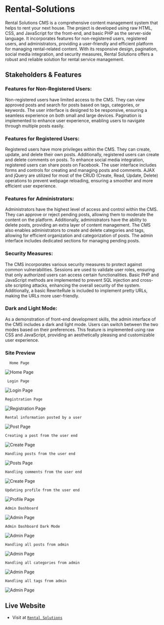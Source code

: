 # Rental-Solutions
Rental Solutions CMS is a comprehensive content management system that helps to rent your next house. The project is developed using raw HTML, CSS, and JavaScript for the front-end, and basic PHP as the server-side language. It incorporates features for non-registered users, registered users, and administrators, providing a user-friendly and efficient platform for managing rental-related content. With its responsive design, pagination, social media integration, and security measures, Rental Solutions offers a robust and reliable solution for rental service management.

## Stakeholders & Features

### Features for Non-Registered Users:
Non-registered users have limited access to the CMS. They can view approved posts and search for posts based on tags, categories, or keywords. The user interface is designed to be responsive, ensuring a seamless experience on both small and large devices. Pagination is implemented to enhance user experience, enabling users to navigate through multiple posts easily.

### Features for Registered Users:
Registered users have more privileges within the CMS. They can create, update, and delete their own posts. Additionally, registered users can create and delete comments on posts. To enhance social media integration, registered users can share posts on Facebook. The user interface includes forms and controls for creating and managing posts and comments. AJAX and jQuery are utilized for most of the CRUD (Create, Read, Update, Delete) operations to prevent webpage reloading, ensuring a smoother and more efficient user experience.

### Features for Administrators:
Administrators have the highest level of access and control within the CMS. They can approve or reject pending posts, allowing them to moderate the content on the platform. Additionally, administrators have the ability to delete posts, providing an extra layer of content management. The CMS also enables administrators to create and delete categories and tags, allowing for efficient organization and categorization of posts. The admin interface includes dedicated sections for managing pending posts.

### Security Measures:
The CMS incorporates various security measures to protect against common vulnerabilities. Sessions are used to validate user roles, ensuring that only authorized users can access certain functionalities. Basic PHP and JavaScript methods are implemented to prevent SQL injection and cross-site scripting attacks, enhancing the overall security of the system. Additionally, a basic RewriteRule is included to implement pretty URLs, making the URLs more user-friendly.

### Dark and Light Mode:
As a demonstration of front-end development skills, the admin interface of the CMS includes a dark and light mode. Users can switch between the two modes based on their preferences. This feature is implemented using raw CSS and JavaScript, providing an aesthetically pleasing and customizable user experience.

### Site Preview 
```
  Home Page
```
 ![Home Page](https://github.com/Prosanto7/Rental-Solutions/blob/main/images/preview/home-page.png)
 ```
  Login Page
  ```
 ![Login Page](https://github.com/Prosanto7/Rental-Solutions/blob/main/images/preview/login-page.png)

 ```
 Registration Page
  ```
 ![Registration Page](https://github.com/Prosanto7/Rental-Solutions/blob/main/images/preview/registration-page.png)

  ```
  Rental information posted by a user
  ```
 ![Post Page](https://github.com/Prosanto7/Rental-Solutions/blob/main/images/preview/post-page.png)

  ```
  Creating a post from the user end
  ```
 ![Create Page](https://github.com/Prosanto7/Rental-Solutions/blob/main/images/preview/create-post-page.png)

   ```
  Handling posts from the user end
  ```
 ![Posts Page](https://github.com/Prosanto7/Rental-Solutions/blob/main/images/preview/user-all-post-page.png)

  ```
  Handling comments from the user end
  ```
 ![Create Page](https://github.com/Prosanto7/Rental-Solutions/blob/main/images/preview/comments-page.png)

  ```
  Updating profile from the user end
  ```
 ![Profile Page](https://github.com/Prosanto7/Rental-Solutions/blob/main/images/preview/profile-page.png)

  ```
  Admin Dashboard
  ```
 ![Admin Page](https://github.com/Prosanto7/Rental-Solutions/blob/main/images/preview/admin-dashboard-page.png)

  ```
  Admin Dashboard Dark Mode
  ```
 ![Admin Page](https://github.com/Prosanto7/Rental-Solutions/blob/main/images/preview/admin-dashboard-dark-mode-page.png)

  ```
  Handling all posts from admin
  ```
 ![Admin Page](https://github.com/Prosanto7/Rental-Solutions/blob/main/images/preview/admin-all-post-page.png)

  ```
  Handling all categories from admin
  ```
 ![Admin Page](https://github.com/Prosanto7/Rental-Solutions/blob/main/images/preview/admin-all-category-page.png)

   ```
  Handling all tags from admin
  ```
 ![Admin Page](https://github.com/Prosanto7/Rental-Solutions/blob/main/images/preview/admin-all-tag-page.png)


## Live Website
- Visit at <a href="https://erayhan.000webhostapp.com/index.php" target="_blank">`Rental Solutions`</a>
